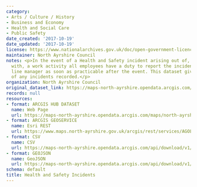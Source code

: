 ```yaml
---
category:
- Arts / Culture / History
- Business and Economy
- Health and Social Care
- Public Safety
date_created: '2017-10-19'
date_updated: '2017-10-19'
license: https://www.nationalarchives.gov.uk/doc/open-government-licence/version/3/
maintainer: North Ayrshire Council
notes: <p>In the event of a Health and Safety incident arising out of, or in connection
  with, a work activity all employees have a duty to report the incident to their
  line manager as soon as practicable after the event. This dataset gives details
  of any incidents recorded.</p>
organization: North Ayrshire Council
original_dataset_link: https://maps-north-ayrshire.opendata.arcgis.com/maps/north-ayrshire::health-and-safety-incidents
records: null
resources:
- format: ARCGIS HUB DATASET
  name: Web Page
  url: https://maps-north-ayrshire.opendata.arcgis.com/maps/north-ayrshire::health-and-safety-incidents
- format: ARCGIS GEOSERVICE
  name: Esri REST
  url: https://www.maps.north-ayrshire.gov.uk/arcgis/rest/services/AGOL/Open_Data_Portal2/MapServer/27
- format: CSV
  name: CSV
  url: https://maps-north-ayrshire.opendata.arcgis.com/api/download/v1/items/2c2fb9c098af4dd29abf1c01c0968721/csv?layers=27
- format: GEOJSON
  name: GeoJSON
  url: https://maps-north-ayrshire.opendata.arcgis.com/api/download/v1/items/2c2fb9c098af4dd29abf1c01c0968721/geojson?layers=27
schema: default
title: Health and Safety Incidents
---
```

